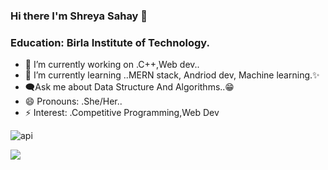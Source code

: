 ### Hi there I'm Shreya Sahay 👋
### Education: Birla Institute of Technology.


- 🔭 I’m currently working on .C++,Web dev..
- 🌱 I’m currently learning ..MERN stack, Andriod dev, Machine learning.✨
- 🗨️Ask me about Data Structure And Algorithms..😁
- 😄 Pronouns: .She/Her..
- ⚡ Interest: .Competitive Programming,Web Dev




![api](https://user-images.githubusercontent.com/83532269/173230548-3d0e440c-1a9f-402c-a646-85ce680ad0ef.svg)

![](https://komarev.com/ghpvc/?username=your-github-Shreyasahay245&label=PROFILE+VIEWS)
